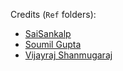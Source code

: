 Credits (`Ref` folders):
- [SaiSankalp](https://github.com/potatopudding-SSKS/Famous-Last-Words/)
- [Soumil Gupta](https://github.com/zyx7k/course-material)
- [Vijayraj Shanmugaraj](https://github.com/VijayrajS/iiitprevpapers)